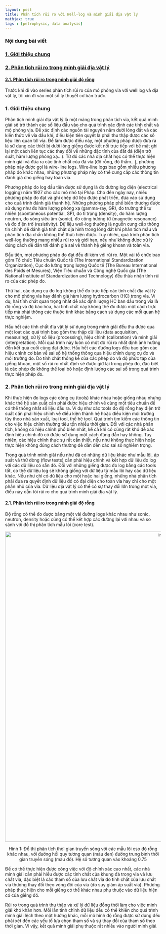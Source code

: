 ```yaml
---
layout: post
title: Phân tích rủi ro với Well-log và minh giải địa vật lý
mathjax: true
tags : [petrophysic, data analysis]
---
```


### Nội dung bài viết
<!-- TOC -->
### <a href="#-gioi-thieu-chung">1. Giới thiệu chung</a>
### <a href="#-phan-tich-rui-ro-minh-giai-dia-vat-ly">2. Phân tích rủi ro trong minh giải địa vật lý</a>
#### <a href="#-interpreting-and-deriving">2.1. Phân tích rủi ro trong minh giải độ rỗng</a>
<!-- END TOC -->

Trước khi đi vào series phân tích rủi ro của mô phỏng vỉa với well log và địa vật lý, tôi xin đi vào một số lý thuyết cơ bản trước.

<a name="-gioi-thieu-chung"></a>

### 1. Giới thiệu chung

Phân tích minh giải địa vật lý là một mảng trong phân tích vỉa, kết quả minh giải sẽ trở thành các số liệu đầu vào cho quá trình xác định các tính chất và mô phỏng vỉa. Để xác định các nguồn tài nguyên nằm dưới lòng đất và các kiến thức về vỉa dầu khí, điều kiện tiên quyết là phải thu thập được các số liệu liên quan tới vỉa. Để làm được điều này, một phương pháp được đưa ra là sử dụng các thiết bị dưới lòng giếng được kết nối trực tiếp với bề mặt ghi lại một cách liên tục các thay đổi về những đặc tính của đất đá (điện trở suất, hàm lượng phóng xạ...). Từ đó các nhà địa chất học có thể thực hiện minh giải và đưa ra các tính chất của đá vỉa (độ rỗng, độ thấm...), phương pháp này được gọi là wire-line logs. Wire-line logs bao gồm nhiều phương pháp đo khác nhau, những phương pháp này có thể cung cấp các thông tin đánh giá cho giếng hay toàn vỉa.

Phương pháp đo log đầu tiên được sử dụng là đo đường log điện (electrical logging) năm 1927 cho các mỏ nhỏ tại Pháp. Cho đến ngày nay, nhiều phương pháp đo đạt và ghi chép dữ liệu được phát triển, đưa vào sử dụng cho quá trình đánh giá thành hệ. Những phương pháp phổ biến thường được sử dụng như đo hàm lượng phóng xạ (gamma-ray, GR), đo trường thế tự nhiên (spontaneous potential, SP), đo tỉ trọng (density), đo hàm lượng neutron, đo sóng siêu âm (sonic), đo cộng hưởng từ (magnetic resonance) và đo điện trở (resistivity). Dữ liệu well-log thường là nguồn cung cấp thông tin chính để đánh giá tính chất địa hình trong lòng đất khi phân tích mẫu và phân tích địa chấn không thể thực hiện được. Tuy nhiên, quá trình phân tích well-log thường mang nhiều rủi ro và giới hạn, nếu như không được xử lý đúng cách dễ dẫn tới đánh giá sai về thành hệ giếng khoan và toàn vỉa.

Đầu tiên, mọi phương pháp đo đạt đều đi kèm với rủi ro. Một vài tổ chức bao gồm Tổ chức Tiêu chuẩn Quốc tế (The International Standardization Organization), Cục đo lường trọng lượng Quốc tế (The Bureau International des Poids et Mesures), Viện Tiêu chuẩn và Công nghệ Quốc gia (The National Institute of Standardization and Technology) đều thừa nhận tính rủi ro của các phép đo. 

Thứ hai, các dụng cụ đo log không thể đo trực tiếp các tính chất địa vật lý cho mô phỏng vỉa hay đánh giá hàm lượng hydrocarbon (HC) trong vỉa. Ví dụ, hai tính chất quan trọng nhất để xác định lượng HC ban đầu trong vỉa là độ rỗng và độ bão hòa, hai tính chất này không thể đo được một cách trực tiếp mà phải thông các thuộc tính khác bằng cách sử dụng các mối quan hệ thực nghiệm.

Hầu hết các tính chất địa vật lý sử dụng trong minh giải đều thu được qua một loạt các quá trình bao gồm thu thập dữ liệu (data acquisition, measuring), xử lý số liệu (processing), hiệu chỉnh (calibration) và minh giải (interpretation). Mỗi quá trình này luôn có một độ rủi ro nhất định ảnh hưởng đến kết quả cuối cùng đạt được. Hầu hết các đường logs đều bao gồm các hiệu chỉnh cơ bản về sai số hệ thống thông qua hiệu chỉnh dụng cụ đo và môi trường đo. Do tính chất thống kê của các phép đo và độ phức tạp của giếng khoan, một số rủi ro nhất định sẽ được giữ lại trong phép đo, đặc biệt là các phép đo không thể loại bỏ hoặc định lượng các sai số trong quá trình thực hiện phép đo.

<a name="-phan-tich-rui-ro-minh-giai-dia-vat-ly"></a>

### 2. Phân tích rủi ro trong minh giải địa vật lý

Khi thực hiện đo logs các công cụ (tools) khác nhau hoặc giống nhau nhưng khác thế hệ sản xuất cần phải được hiệu chỉnh về cùng một tiêu chuẩn để có thể thống nhất số liệu đầu ra. Ví dụ như các tools đo độ rỗng hay điện trở suất cần phải hiệu chỉnh về điều kiện thành hệ hoặc điều kiện môi trường tùy theo nhà sản xuất, loại tool, thế hệ tool. Quá trình tìm kiếm các thông tin cho việc hiệu chỉnh thường tiêu tốn nhiều thời gian. Đối với các nhà phân tích, không có hiệu chỉnh phổ biến nhất, kể cả khi có cũng rất khó để xác định hiệu chỉnh đó có được sử dụng một cách đúng đắn hay không. Tuy nhiên, các hiệu chỉnh thực sự rất cần thiết, nếu như không thực hiện hoặc thực hiện không đúng cách thường dễ dẫn đến các sai số nghiêm trọng.

Trong quá trình minh giải nếu như đã có những dữ liệu khác như mẫu lõi, áp suất và thử dòng (flow tests) cần phải hiệu chỉnh và kết hợp dữ liệu đo log với các dữ liệu có sẵn đó. Đối với những giếng được đo log bằng các tools tốt, có thể dữ liệu log sẽ không giống với dữ liệu từ mẫu lõi hay các dữ liệu khác. Nếu như chỉ có dũ liệu cho một hoặc hai giếng, những nhà phân tích phải đưa ra quyết định dữ liệu đó có đại diện cho toàn vỉa hay chỉ cho một phần nhỏ của vỉa. Dữ liệu địa vật lý có thể có sự thay đổi lớn trong một vỉa, điều này dẫn tói rủi ro cho quá trình minh giải địa vật lý.

<a name="-interpreting-and-deriving"></a>

#### 2.1. Phân tích rủi ro trong minh giải độ rỗng

Độ rỗng có thể đo được bằng một vài đường logs khác nhau như sonic, neutron, density hoặc cũng có thể kết hợp các đường lại với nhau và so sánh với đồ thị phân tích mẫu lõi (core test).

<center><img src="/img/uncertainty-analysis/porosity_cross_plot.PNG" alt="img" style="width: 1000px;"/></center>
<center><p>Hình 1: Đồ thị phân tích thời gian truyền sóng với các mẫu lõi cso độ rỗng khác nhau, với đường hồi quy tương quan (màu đen) đường trung bình thời gian truyền sóng (màu đỏ). Hệ số tương quan vào khoảng 0.75</p></center>

Để có thể thực hiện được công việc với độ chính xác cao nhất, các nhà minh giải cần phải hiểu được các tính chất của khung đá trong vỉa và lưu chất vỉa, đặc biệt là các tham số của lưu chất vỉa do tính chất của lưu chất vỉa thường thay đổi theo vòng đời của vỉa (do suy giảm áp suất vỉa). Phương pháp thực hiện cho mỗi giếng có thể khác nhau phụ thuộc vào dữ liệu hiện có của giếng đó. 

Rủi ro trong quá trình thu thập và xử lý dữ liệu đồng thời làm cho việc minh giải khó khăn hơn. Mỗi lần tinh chỉnh dữ liệu đều có thể khiến cho quá trình minh giải lệch theo một hướng khác, mỗi mô hình độ rỗng được sử dụng đều phải xét đến các yếu tố lựa chọn tham số và sự thay đổi của tham số theo thời gian. Vì vậy, kết quả minh giải phụ thuộc rất nhiều vào người minh giải.
